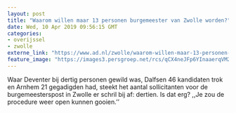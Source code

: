 ```yaml
---
layout: post
title: "Waarom willen maar 13 personen burgemeester van Zwolle worden?"
date: Wed, 10 Apr 2019 09:56:15 GMT
categories: 
- overijssel 
- zwolle 
externe_link: "https://www.ad.nl/zwolle/waarom-willen-maar-13-personen-burgemeester-van-zwolle-worden~a8dc4a39/"
feature_image: "https://images3.persgroep.net/rcs/qCX4neJFp6YInaaerqVM2A_M1iE/diocontent/145197550/_fitwidth/400/?appId=21791a8992982cd8da851550a453bd7f&quality=0.7"
---
```


Waar Deventer bij dertig personen gewild was, Dalfsen 46 kandidaten trok en Arnhem 21 gegadigden had, steekt het aantal sollicitanten voor de burgemeesterspost in Zwolle er schril bij af: dertien. Is dat erg? ,,Je zou de procedure weer open kunnen gooien.’’
